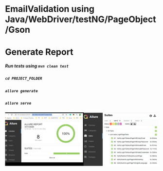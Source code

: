 # EmailValidation using Java/WebDriver/testNG/PageObject/Gson
# Generate Report
##### Run tests using ```mvn clean test```
##### ```cd PROJECT_FOLDER```
##### ```allure generate```
##### ```allure serve```
![Screenshot](report/loginPageReport.png)




